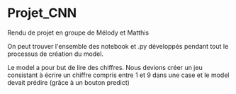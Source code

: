 # Projet_CNN

Rendu de projet en groupe de Mélody et Matthis

On peut trouver l'ensemble des notebook et .py développés pendant tout le processus de création du model.

Le model a pour but de lire des chiffres. Nous devions créer un jeu consistant à écrire un chiffre compris entre 1 et 9 dans une case et le model devait prédire
(grâce à un bouton predict)
